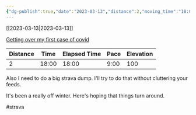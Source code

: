 ```yaml
---
{"dg-publish":true,"date":"2023-03-13","distance":2,"moving_time":"18:00","elapsed_time":"18:00","pace":"9:00","total_elevation_gain":100,"url":"https://www.strava.com/activities/8710294874","permalink":"/01-personal/strava/2023-03-13-getting-over-my-first-case-of-covid/","dgPassFrontmatter":true}
---
```



[[2023-03-13\|2023-03-13]]

[Getting over my first case of covid](https://www.strava.com/activities/8710294874)

| Distance | Time  | Elapsed Time | Pace | Elevation |
| -------- | ----- | ------------ | ---- | --------- |
| 2        | 18:00 | 18:00        | 9:00 | 100       |


Also I need to do a big strava dump. I'll try to do that without cluttering your feeds.

It's been a really off winter. Here's hoping that things turn around.

#strava
